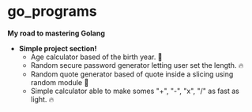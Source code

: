 # go_programs
**My road to mastering Golang**

- **Simple project section!**
  * Age calculator based of the birth year. 🤯
  * Random secure password generator letting user set the length. 🔥
  * Random quote generator based of quote inside a slicing using random module 🤯
  * Simple calculator able to make somes "+", "-", "x", "/" as fast as light. 🔥
